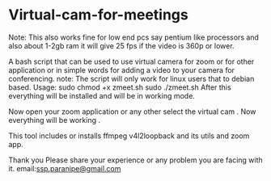 # Virtual-cam-for-meetings
Note: This also works fine for low end pcs say pentium like processors and also about 1-2gb ram it will give 25 fps if the video is 360p or lower.

A bash script that can be used to use virtual camera for zoom or for other application or in simple words for adding a video to your camera for conferencing.
note: The script will only work for linux users that to debian based.
Usage: sudo chmod +x zmeet.sh
       sudo ./zmeet.sh
After this everything will be installed and will be in working mode.

Now open your zoom application or any other select the virtual cam . Now everything will be working .

This tool includes or installs ffmpeg v4l2loopback and its utils and zoom app.

Thank you 
Please share your experience or any problem you are facing with it.
email:ssp.paranjpe@gmail.com
